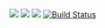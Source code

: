 <a href="https://codeclimate.com/github/if712/project-lvl1-s98"><img src="https://codeclimate.com/github/if712/project-lvl1-s98/badges/gpa.svg" /></a>
<a href="https://codeclimate.com/github/if712/project-lvl1-s98/coverage"><img src="https://codeclimate.com/github/if712/project-lvl1-s98/badges/coverage.svg" /></a>
<a href="https://codeclimate.com/github/if712/project-lvl1-s98"><img src="https://codeclimate.com/github/if712/project-lvl1-s98/badges/issue_count.svg" /></a>
<a href="https://travis-ci.org/if712/project-lvl1-s98" ><img src="https://camo.githubusercontent.com/81980fc822cb160e84692237d8404d8cc7997d95/68747470733a2f2f7472617669732d63692e6f72672f692d6f62722f70726f6a6563742d6c766c312d7339382e7376673f6272616e63683d6d6173746572"
     alt="Build Status"
     data-canonical-src="https://travis-ci.org/if712/project-lvl1-s98.svg?branch=master"
     style="max-width:100%;" /></a>
